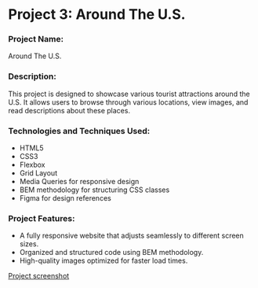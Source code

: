 # Project 3: Around The U.S.

### Project Name:

Around The U.S.

### Description:

This project is designed to showcase various tourist attractions around the U.S. It allows users to browse through various locations, view images, and read descriptions about these places.

### Technologies and Techniques Used:

- HTML5
- CSS3
- Flexbox
- Grid Layout
- Media Queries for responsive design
- BEM methodology for structuring CSS classes
- Figma for design references

### Project Features:

- A fully responsive website that adjusts seamlessly to different screen sizes.
- Organized and structured code using BEM methodology.
- High-quality images optimized for faster load times.

[Project screenshot](./images/Screen%20Shot%202024-08-18%20at%2011.08.28%20AM.png)
